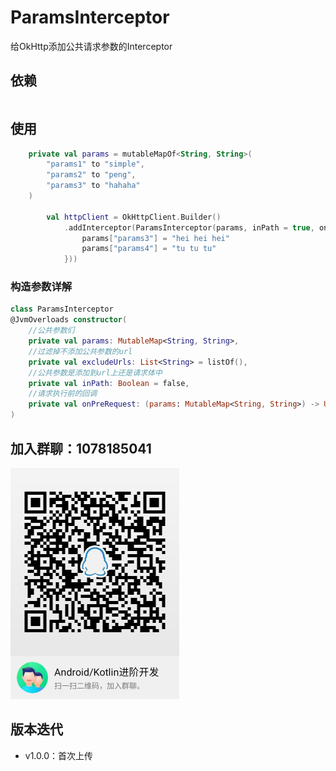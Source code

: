 # ParamsInterceptor
给OkHttp添加公共请求参数的Interceptor

## 依赖

```groovy

```

## 使用

```kotlin
    private val params = mutableMapOf<String, String>(
        "params1" to "simple",
        "params2" to "peng",
        "params3" to "hahaha"
    )

        val httpClient = OkHttpClient.Builder()
            .addInterceptor(ParamsInterceptor(params, inPath = true, onPreRequest = { params ->
                params["params3"] = "hei hei hei"
                params["params4"] = "tu tu tu"
            }))
```

### 构造参数详解

```kotlin
class ParamsInterceptor
@JvmOverloads constructor(
    //公共参数们
    private val params: MutableMap<String, String>,
    //过滤掉不添加公共参数的url
    private val excludeUrls: List<String> = listOf(),
    //公共参数是添加到url上还是请求体中
    private val inPath: Boolean = false,
    //请求执行前的回调
    private val onPreRequest: (params: MutableMap<String, String>) -> Unit = {}
)
```

## 加入群聊：1078185041

<img src="https://raw.githubusercontent.com/simplepeng/ImageRepo/master/q_group.jpg" width="270px" height="370px">

## 版本迭代

* v1.0.0：首次上传